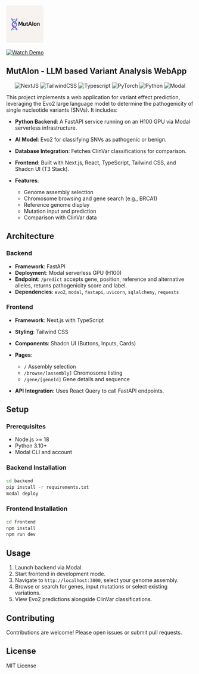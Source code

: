 <img src="./MutAIon-Logo.png" alt="MutAIon Logo" width="100" height="100" />           

[![Watch Demo](https://img.shields.io/badge/Watch%20Demo-Click%20Here-brightgreen?style=for-the-badge)](https://drive.google.com/file/d/16JUvatJ369kY-bGQPbTyne8l3LHGeOCy/view?usp=drive_link)

## MutAIon - LLM based Variant Analysis WebApp

<p align="center">

<img src="https://img.shields.io/badge/Next-black?style=for-the-badge&logo=next.js&logoColor=white" alt="NextJS"/> 
<img src="https://img.shields.io/badge/tailwindcss-%2338B2AC.svg?style=for-the-badge&logo=tailwind-css&logoColor=white" alt="TailwindCSS"/> 
<img src="https://img.shields.io/badge/typescript-%23007ACC.svg?style=for-the-badge&logo=typescript&logoColor=white" alt="Typescript"/>
<img src="https://img.shields.io/badge/PyTorch-%23EE4C2C.svg?style=for-the-badge&logo=PyTorch&logoColor=white" alt="PyTorch"/> 
<img src="https://img.shields.io/badge/python-3670A0?style=for-the-badge&logo=python&logoColor=ffdd54" alt="Python"/> 
<img src="https://img.shields.io/badge/modal-00C853?style=for-the-badge&logo=modal&logoColor=white" alt="Modal"/> 


</p>



This project implements a web application for variant effect prediction, leveraging the Evo2 large language model to determine the pathogenicity of single nucleotide variants (SNVs). It includes:

* **Python Backend**: A FastAPI service running on an H100 GPU via Modal serverless infrastructure.
* **AI Model**: Evo2 for classifying SNVs as pathogenic or benign.
* **Database Integration**: Fetches ClinVar classifications for comparison.
* **Frontend**: Built with Next.js, React, TypeScript, Tailwind CSS, and Shadcn UI (T3 Stack).
* **Features**:

  * Genome assembly selection
  * Chromosome browsing and gene search (e.g., BRCA1)
  * Reference genome display
  * Mutation input and prediction
  * Comparison with ClinVar data
 



## Architecture

### Backend

* **Framework**: FastAPI
* **Deployment**: Modal serverless GPU (H100)
* **Endpoint**: `/predict` accepts gene, position, reference and alternative alleles, returns pathogenicity score and label.
* **Dependencies**: `evo2`, `modal`, `fastapi`, `uvicorn`, `sqlalchemy`, `requests`

### Frontend

* **Framework**: Next.js with TypeScript
* **Styling**: Tailwind CSS
* **Components**: Shadcn UI (Buttons, Inputs, Cards)
* **Pages**:

  * `/` Assembly selection
  * `/browse/[assembly]` Chromosome listing
  * `/gene/[geneId]` Gene details and sequence
* **API Integration**: Uses React Query to call FastAPI endpoints.






## Setup

### Prerequisites

* Node.js >= 18
* Python 3.10+
* Modal CLI and account

### Backend Installation

```bash
cd backend
pip install -r requirements.txt
modal deploy
```

### Frontend Installation

```bash
cd frontend
npm install
npm run dev
```

## Usage

1. Launch backend via Modal.
2. Start frontend in development mode.
3. Navigate to `http://localhost:3000`, select your genome assembly.
4. Browse or search for genes, input mutations or select existing variations.
5. View Evo2 predictions alongside ClinVar classifications.

## Contributing

Contributions are welcome! Please open issues or submit pull requests.

## License

MIT License
